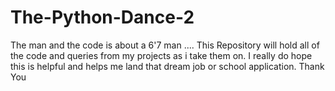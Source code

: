 # The-Python-Dance-2
The man and the code is about a 6'7 man ....
This Repository will hold all of the code and queries from my projects as i take them on.
I really do hope this is helpful and helps me land that dream job or school application.
Thank You 
